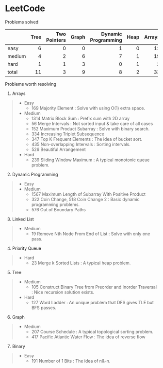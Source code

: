 # LeetCode
Problems solved

|        |   Tree |   Two Pointers |   Graph |   Dynamic Programming |   Heap |   Arrays |   Binary |   String |   Linked List |   total |
|:-------|-------:|---------------:|--------:|----------------------:|-------:|---------:|---------:|---------:|--------------:|--------:|
| easy   |      6 |              0 |       0 |                     1 |      0 |       12 |        1 |        4 |             3 |      27 |
| medium |      4 |              2 |       6 |                     7 |      1 |       19 |        0 |        4 |             5 |      48 |
| hard   |      1 |              1 |       3 |                     0 |      1 |        2 |        0 |        0 |             1 |       9 |
| total  |     11 |              3 |       9 |                     8 |      2 |       33 |        1 |        8 |             9 |      84 |

Problems worth resolving 

1. Arrays
>* Easy
>    * 169 Majority Element : Solve with using O(1) extra space.
>* Medium
>    * 1314 Matrix Block Sum : Prefix sum with 2D array
>    * 56 Merge Intervals : Not sorted input & take care of all cases
>    * 152 Maximum Product Subarray : Solve with binary search. 
>    * 334 Increasing Triplet Subsequence
>    * 347 Top K Frequent Elements : The idea of bucket sort.
>    * 435 Non-overlapping Intervals : Sorting intervals. 
>    * 526 Beautiful Arrangement
>* Hard
>    * 239 Sliding Window Maximum : A typical monotonic queue problem. 
2. Dynamic Programming
>* Easy
>* Medium
>    * 1567 Maximum Length of Subarray With Positive Product
>    * 322 Coin Change, 518 Coin Change 2 : Basic dynamic programming problems. 
>    * 576 Out of Boundary Paths
3. Linked List
>* Medium
>    * 19 Remove Nth Node From End of List : Solve with only one pass.
4. Priority Queue
>* Hard
>    * 23 Merge k Sorted Lists : A typical heap problem. 
5. Tree
>* Medium
>    * 105 Construct Binary Tree from Preorder and Inorder Traversal : Nice recursion solution exists. 
>* Hard
>    * 127 Word Ladder : An unique problem that DFS gives TLE but BFS passes.
6. Graph
>* Medium
>    * 207 Course Schedule : A typical topological sorting problem. 
>    * 417 Pacific Atlantic Water Flow : The idea of reverse flow
7. Binary
>* Easy
>    * 191 Number of 1 Bits : The idea of n&-n.   